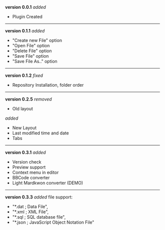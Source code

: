 **version 0.0.1**
*added*
- Plugin Created

-----------------------

**version 0.1.1**
*added*
- "Create new File" option
- "Open File" option
- "Delete File" option
- "Save File" option
- "Save File As.." option

-----------------------

**version 0.1.2**
*fixed*
- Repository Installation, folder order

-----------------------

**version 0.2.5**
*removed*
- Old layout

*added*
- New Layout
- Last modified time and date
- Tabs

-----------------------

**version 0.3.1**
*added*
- Version check
- Preview support
- Context menu in editor
- BBCode converter
- Light Mardkwon converter (DEMO)

-----------------------

**version 0.3.3**
*added* file support:
+ "*.dat ; Data File",
+ "*.xml ; XML File",
+ "*.sql ; SQL database file",
+ "*.json ; JavaScript Object Notation File"
